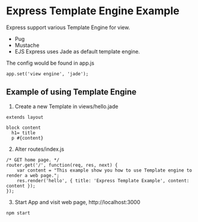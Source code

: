 # Express Template Engine Example
Express support various Template Engine for view. 
* Pug
* Mustache
* EJS
Express uses Jade as default template engine.

The config would be found in app.js 
```
app.set('view engine', 'jade');
```

## Example of using Template Engine
1. Create a new Template in views/hello.jade
```
extends layout

block content
  h1= title
  p #{content}

```

2. Alter routes/index.js
```
/* GET home page. */
router.get('/', function(req, res, next) {
	var content = "This example show you how to use Template engine to render a web page.";
	res.render('hello', { title: 'Express Template Example', content: content });
});
```

3. Start App and visit web page, http://localhost:3000
```
npm start
```
